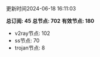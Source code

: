 更新时间2024-06-18 16:11:03

**总订阅: 45**
**总节点: 702**
**有效节点: 180**
- v2ray节点: 102
- ss节点: 70
- trojan节点: 8
